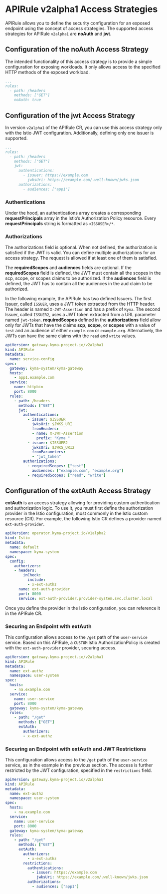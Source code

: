 # APIRule v2alpha1 Access Strategies

APIRule allows you to define the security configuration for an exposed endpoint using the concept of access strategies. The supported access strategies for APIRule `v2alpha1` are **noAuth** and **jwt**.

## Configuration of the **noAuth** Access Strategy

The intended functionality of this access strategy is to provide a simple configuration for exposing workloads.
It only allows access to the specified HTTP methods of the exposed workload.

```yaml
...
rules:
  - path: /headers
    methods: ["GET"]
    noAuth: true
```

## Configuration of the **jwt** Access Strategy

In version `v2alpha1` of the APIRule CR, you can use this access strategy only with the Istio JWT configuration. Additionally, defining only one issuer is supported.

```yaml
...
rules:
  - path: /headers
    methods: ["GET"]
    jwt:
      authentications:
        - issuer: https://example.com
          jwksUri: https://example.com/.well-known/jwks.json
      authorizations:
        - audiences: ["app1"]
```

### Authentications
Under the hood, an authentications array creates a corresponding **requestPrincipals** array in the Istio’s Authorization Policy resource. Every **requestPrincipals** string is formatted as `<ISSUSER>/*`.

### Authorizations
The authorizations field is optional. When not defined, the authorization is satisfied if the JWT is valid. You can define multiple authorizations for an access strategy. The request is allowed if at least one of them is satisfied.

The **requiredScopes** and **audiences** fields are optional. If the **requiredScopes** field is defined, the JWT must contain all the scopes in the scp, scope, or scopes claims to be authorized. If the **audiences** field is defined, the JWT has to contain all the audiences in the aud claim to be authorized.

In the following example, the APIRule has two defined Issuers. The first Issuer, called `ISSUER`, uses a JWT token extracted from the HTTP header. The header is named `X-JWT-Assertion` and has a prefix of `Kyma`. The second Issuer, called `ISSUER2`, uses a JWT token extracted from a URL parameter named `jwt-token`.
**requiredScopes** defined in the **authorizations** field allow only for JWTs that have the claims **scp**, **scope**, or **scopes** with a value of `test` and an audience of either `example.com` or `example.org`. Alternatively, the JWTs can have the same claims with the `read` and `write` values.

```yaml
apiVersion: gateway.kyma-project.io/v2alpha1
kind: APIRule
metadata:
  name: service-config
spec:
  gateway: kyma-system/kyma-gateway
  hosts:
    - app1.example.com
  service:
    name: httpbin
    port: 8000
  rules:
    - path: /headers
      methods: ["GET"]
      jwt:
        authentications:
          - issuer: $ISSUER
            jwksUri: $JWKS_URI
            fromHeaders:
            - name: X-JWT-Assertion
              prefix: "Kyma "
          - issuer: $ISSUER2
            jwksUri: $JWKS_URI2
            fromParameters:
            - "jwt_token"
        authorizations:
          - requiredScopes: ["test"]
            audiences: ["example.com", "example.org"]
          - requiredScopes: ["read", "write"]
```

## Configuration of the **extAuth** Access Strategy

**extAuth** is an access strategy allowing for providing custom authentication and authorization logic. To use it, you must first define the authorization provider in the Istio configuration, most commonly in the Istio custom resource (CR). For example, the following Istio CR defines a provider named `ext-auth-provider`.

```yaml
apiVersion: operator.kyma-project.io/v1alpha2
kind: Istio
metadata:
  name: default
  namespace: kyma-system
spec:
  config:
    authorizers:
    - headers:
        inCheck:
          include:
          - x-ext-authz
      name: ext-auth-provider
      port: 8000
      service: ext-auth-provider.provider-system.svc.cluster.local
```

Once you define the provider in the Istio configuration, you can reference it in the APIRule CR.

### Securing an Endpoint with **extAuth**
This configuration allows access to the `/get` path of the `user-service` service. Based on this APIRule, a `CUSTOM` Istio AuthorizationPolicy is created with the `ext-auth-provider` provider, securing access.

```yaml
apiVersion: gateway.kyma-project.io/v2alpha1
kind: APIRule
metadata:
  name: ext-authz
  namespace: user-system
spec:
  hosts:
    - na.example.com
  service:
    name: user-service
    port: 8000
  gateway: kyma-system/kyma-gateway
  rules:
    - path: "/get"
      methods: ["GET"]
      extAuth:
        authorizers:
        - x-ext-authz
```

### Securing an Endpoint with **extAuth** and JWT Restrictions

This configuration allows access to the `/get` path of the `user-service` service, as in the example in the previous section. The access is further restricted by the JWT configuration, specified in the `restrictions` field.

```yaml
apiVersion: gateway.kyma-project.io/v2alpha1
kind: APIRule
metadata:
  name: ext-authz
  namespace: user-system
spec:
  hosts:
    - na.example.com
  service:
    name: user-service
    port: 8000
  gateway: kyma-system/kyma-gateway
  rules:
    - path: "/get"
      methods: ["GET"]
      extAuth:
        authorizers:
          - x-ext-authz
        restrictions:
          authentications:
            - issuer: https://example.com
              jwksUri: https://example.com/.well-known/jwks.json
          authorizations:
            - audiences: ["app1"]
```